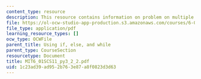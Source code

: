 ```yaml
---
content_type: resource
description: This resource contains information on problem on multiple times, again.
file: https://ol-ocw-studio-app-production.s3.amazonaws.com/courses/6-01sc-introduction-to-electrical-engineering-and-computer-science-i-spring-2011/1c23ad39ad952b763e87a8f0823d3d63_MIT6_01SCS11_py3_2_2.pdf
file_type: application/pdf
learning_resource_types: []
ocw_type: OCWFile
parent_title: Using if, else, and while
parent_type: CourseSection
resourcetype: Document
title: MIT6_01SCS11_py3_2_2.pdf
uid: 1c23ad39-ad95-2b76-3e87-a8f0823d3d63
---
```

